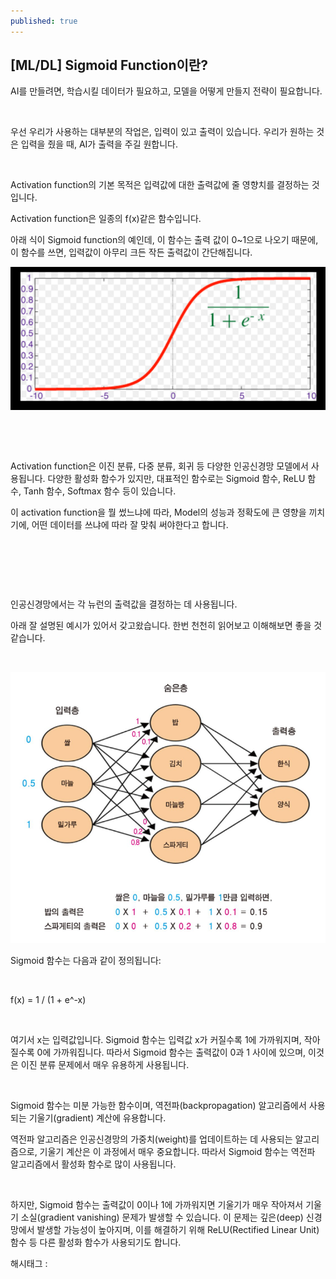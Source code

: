 ```yaml
---
published: true
---
```

## [ML/DL] Sigmoid Function이란?

AI를 만들려면, 학습시킬 데이터가 필요하고, 모델을 어떻게 만들지 전략이 필요합니다.

​

우선 우리가 사용하는 대부분의 작업은, 입력이 있고 출력이 있습니다. 우리가 원하는 것은 입력을 줬을 때, AI가 출력을 주길 원합니다.

​

Activation function의 기본 목적은 입력값에 대한 출력값에 줄 영향치를 결정하는 것입니다.

Activation function은 일종의 f(x)같은 함수입니다.

아래 식이 Sigmoid function의 예인데, 이 함수는 출력 값이 0~1으로 나오기 때문에, 이 함수를 쓰면, 입력값이 아무리 크든 작든 출력값이 간단해집니다.

![0](/assets/img/223070737526/0.png)

​

​

Activation function은 이진 분류, 다중 분류, 회귀 등 다양한 인공신경망 모델에서 사용됩니다. 다양한 활성화 함수가 있지만, 대표적인 함수로는 Sigmoid 함수, ReLU 함수, Tanh 함수, Softmax 함수 등이 있습니다.

이 activation function을 뭘 썼느냐에 따라, Model의 성능과 정확도에 큰 영향을 끼치기에, 어떤 데이터를 쓰냐에 따라 잘 맞춰 써야한다고 합니다.

​

​

​

인공신경망에서는 각 뉴런의 출력값을 결정하는 데 사용됩니다.

아래 잘 설명된 예시가 있어서 갖고왔습니다. 한번 천천히 읽어보고 이해해보면 좋을 것 같습니다.

​

![1](/assets/img/223070737526/1.png)

Sigmoid 함수는 다음과 같이 정의됩니다:

​

f(x) = 1 / (1 + e^-x)

​

여기서 x는 입력값입니다. Sigmoid 함수는 입력값 x가 커질수록 1에 가까워지며, 작아질수록 0에 가까워집니다. 따라서 Sigmoid 함수는 출력값이 0과 1 사이에 있으며, 이것은 이진 분류 문제에서 매우 유용하게 사용됩니다.

​

Sigmoid 함수는 미분 가능한 함수이며, 역전파(backpropagation) 알고리즘에서 사용되는 기울기(gradient) 계산에 유용합니다.

역전파 알고리즘은 인공신경망의 가중치(weight)를 업데이트하는 데 사용되는 알고리즘으로, 기울기 계산은 이 과정에서 매우 중요합니다. 따라서 Sigmoid 함수는 역전파 알고리즘에서 활성화 함수로 많이 사용됩니다.

​

하지만, Sigmoid 함수는 출력값이 0이나 1에 가까워지면 기울기가 매우 작아져서 기울기 소실(gradient vanishing) 문제가 발생할 수 있습니다. 이 문제는 깊은(deep) 신경망에서 발생할 가능성이 높아지며, 이를 해결하기 위해 ReLU(Rectified Linear Unit) 함수 등 다른 활성화 함수가 사용되기도 합니다.

 해시태그 : 